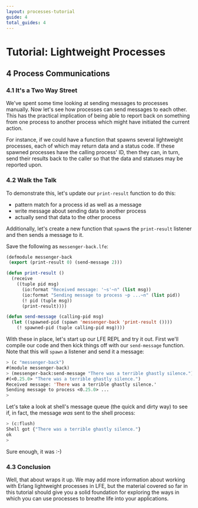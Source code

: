 ```yaml
---
layout: processes-tutorial
guide: 4
total_guides: 4
---
```

# Tutorial: Lightweight Processes

## 4 Process Communications

### 4.1 It's a Two Way Street

We've spent some time looking at sending messages to processes manually. Now
let's see how processes can send messages to each other. This has the practical
implication of being able to report back on something from one process to
another process which might have initiated the current action.

For instance, if we could have a function that spawns several lightweight
processes, each of which may return data and a status code. If these spawned
processes have the calling process' ID, then they can, in turn, send their
results back to the caller so that the data and statuses may be reported upon.

### 4.2 Walk the Talk

To demonstrate this, let's update our ``print-result`` function to do this:
* pattern match for a process id as well as a message
* write message about sending data to another process
* actually send that data to the other process

Additionally, let's create a new function that ``spawn``s the
``print-result`` listener  and then sends a message to it.

Save the following as ``messenger-back.lfe``:

```lisp
(defmodule messenger-back
 (export (print-result 0) (send-message 2)))

(defun print-result ()
  (receive
    ((tuple pid msg)
      (io:format "Received message: '~s'~n" (list msg))
      (io:format "Sending message to process ~p ...~n" (list pid))
      (! pid (tuple msg))
      (print-result))))

(defun send-message (calling-pid msg)
  (let ((spawned-pid (spawn 'messenger-back 'print-result ())))
    (! spawned-pid (tuple calling-pid msg))))
```

With these in place, let's start up our LFE REPL and try it out. First we'll
compile our code and then kick things off with our ``send-message`` function.
Note that this will ``spawn`` a listener and send it a message:

```lisp
> (c "messenger-back")
#(module messenger-back)
> (messenger-back:send-message "There was a terrible ghastly silence.")
#(<0.25.0> "There was a terrible ghastly silence.")
Received message: 'There was a terrible ghastly silence.'
Sending message to process <0.25.0> ...
>
```

Let's take a look at shell's message queue (the quick and dirty way) to see if,
in fact, the message *was* sent to the shell process:

```lisp
> (c:flush)
Shell got {"There was a terrible ghastly silence."}
ok
>
```

Sure enough, it was :-)

### 4.3 Conclusion

Well, that about wraps it up. We may add more information about working with
Erlang lightweight processes in LFE, but the material covered so far in this
tutorial should give you a solid foundation for exploring the ways in which you
can use processes to breathe life into your applications.
